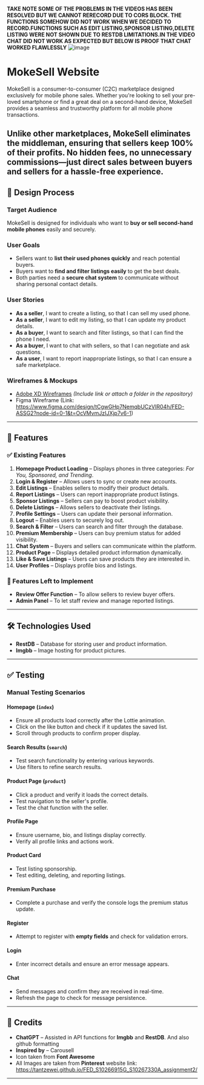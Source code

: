 **TAKE NOTE SOME OF THE PROBLEMS IN THE VIDEOS HAS BEEN RESOLVED BUT WE CANNOT RERECORD DUE TO CORS BLOCK. THE FUNCTIONS SOMEHOW DID NOT WORK WHEN WE DECIDED TO RECORD.FUNCTIONS
SUCH AS EDIT LISTING,SPONSOR LISTING,DELETE LISTING WERE NOT SHOWN DUE TO RESTDB LIMITATIONS.IN THE VIDEO CHAT DID NOT WORK AS EXPECTED BUT BELOW IS PROOF THAT CHAT WORKED FLAWLESSLY**
![image](https://github.com/user-attachments/assets/e21f18d8-19d7-4d95-9fa3-8abcee542469)

# MokeSell Website

MokeSell is a consumer-to-consumer (C2C) marketplace designed exclusively for mobile phone sales. Whether you're looking to sell your pre-loved smartphone or find a great deal on a second-hand device, MokeSell provides a seamless and trustworthy platform for all mobile phone transactions.

Unlike other marketplaces, MokeSell eliminates the middleman, ensuring that sellers keep 100% of their profits. No hidden fees, no unnecessary commissions—just direct sales between buyers and sellers for a hassle-free experience.
---

## 📌 Design Process  

### **Target Audience**
MokeSell is designed for individuals who want to **buy or sell second-hand mobile phones** easily and securely.  

### **User Goals**
- Sellers want to **list their used phones quickly** and reach potential buyers.  
- Buyers want to **find and filter listings easily** to get the best deals.  
- Both parties need a **secure chat system** to communicate without sharing personal contact details.  

### **User Stories**
- **As a seller**, I want to create a listing, so that I can sell my used phone.  
- **As a seller**, I want to edit my listing, so that I can update my product details.  
- **As a buyer**, I want to search and filter listings, so that I can find the phone I need.  
- **As a buyer**, I want to chat with sellers, so that I can negotiate and ask questions.  
- **As a user**, I want to report inappropriate listings, so that I can ensure a safe marketplace.  

### **Wireframes & Mockups**
- [Adobe XD Wireframes](#) *(Include link or attach a folder in the repository)*  
- Figma Wireframe (Link: https://www.figma.com/design/tCgwGHp7NemqbUCzVIR04h/FED-ASSG2?node-id=0-1&t=OcVMvmJzIJXjp7v6-1)
---

## 🎯 Features  

### **✅ Existing Features**
1. **Homepage Product Loading** – Displays phones in three categories: *For You, Sponsored, and Trending*.  
2. **Login & Register** – Allows users to sync or create new accounts.  
3. **Edit Listings** – Enables sellers to modify their product details.  
4. **Report Listings** – Users can report inappropriate product listings.  
5. **Sponsor Listings** – Sellers can pay to boost product visibility.  
6. **Delete Listings** – Allows sellers to deactivate their listings.  
7. **Profile Settings** – Users can update their personal information.  
8. **Logout** – Enables users to securely log out.  
9. **Search & Filter** – Users can search and filter through the database.  
10. **Premium Membership** – Users can buy premium status for added visibility.  
11. **Chat System** – Buyers and sellers can communicate within the platform.  
12. **Product Page** – Displays detailed product information dynamically.  
13. **Like & Save Listings** – Users can save products they are interested in.  
14. **User Profiles** – Displays profile bios and listings.  

### **🚀 Features Left to Implement**
- **Review Offer Function** – To allow sellers to review buyer offers.  
- **Admin Panel** – To let staff review and manage reported listings.  

---

## 🛠 Technologies Used  

- **RestDB** – Database for storing user and product information.  
- **Imgbb** – Image hosting for product pictures.  

---

## ✅ Testing  

### **Manual Testing Scenarios**  

#### **Homepage (`index`)**
- Ensure all products load correctly after the Lottie animation.  
- Click on the like button and check if it updates the saved list.  
- Scroll through products to confirm proper display.  

#### **Search Results (`search`)**
- Test search functionality by entering various keywords.  
- Use filters to refine search results.  

#### **Product Page (`product`)**
- Click a product and verify it loads the correct details.  
- Test navigation to the seller's profile.  
- Test the chat function with the seller.  

#### **Profile Page**
- Ensure username, bio, and listings display correctly.  
- Verify all profile links and actions work.  

#### **Product Card**
- Test listing sponsorship.  
- Test editing, deleting, and reporting listings.  

#### **Premium Purchase**
- Complete a purchase and verify the console logs the premium status update.  

#### **Register**
- Attempt to register with **empty fields** and check for validation errors.  

#### **Login**
- Enter incorrect details and ensure an error message appears.  

#### **Chat**
- Send messages and confirm they are received in real-time.  
- Refresh the page to check for message persistence.  

---

## 📜 Credits  

- **ChatGPT** – Assisted in API functions for **Imgbb** and **RestDB**. And also github formatting
- **Inspired by** – Carousell
- Icon taken from **Font Awesome**
- All Images are taken from **Pinterest**
website link: https://tantzewei.github.io/FED_S10266915G_S10267330A_assignment2/
---


